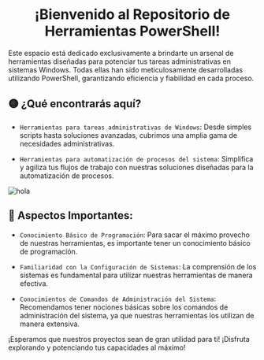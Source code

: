 <h1 align="center"> ¡Bienvenido al Repositorio de Herramientas PowerShell! </h1>

Este espacio está dedicado exclusivamente a brindarte un arsenal de herramientas diseñadas para potenciar tus tareas administrativas en sistemas Windows. Todas ellas han sido meticulosamente desarrolladas utilizando PowerShell, garantizando eficiencia y fiabilidad en cada proceso.

## 🟡 ¿Qué encontrarás aquí?
    
- `Herramientas para tareas administrativas de Windows`: Desde simples scripts hasta soluciones avanzadas, 
cubrimos una amplia gama de necesidades administrativas.

- `Herramientas para automatización de procesos del sistema`: Simplifica y agiliza tus flujos de trabajo 
con nuestras soluciones diseñadas para la automatización de procesos.

![hola](https://github.com/gordo1998/PWtools/assets/133088258/5831710c-6ca0-4551-8121-029f184eb046)

## 🔴 Aspectos Importantes:

- `Conocimiento Básico de Programación`: Para sacar el máximo provecho de nuestras herramientas, es 
importante tener un conocimiento básico de programación.

- `Familiaridad con la Configuración de Sistemas`: La comprensión de los sistemas es fundamental para 
utilizar nuestras herramientas de manera efectiva.

- `Conocimientos de Comandos de Administración del Sistema`: Recomendamos tener nociones básicas sobre los 
comandos de administración del sistema, ya que nuestras herramientas los utilizan de manera extensiva.

¡Esperamos que nuestros proyectos sean de gran utilidad para ti! ¡Disfruta explorando y potenciando tus capacidades al máximo!
